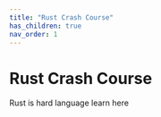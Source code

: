 ```yaml
---
title: "Rust Crash Course"
has_children: true
nav_order: 1
---
```



# Rust Crash Course

Rust is hard language learn here